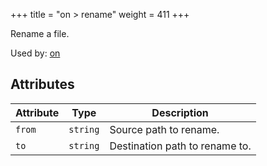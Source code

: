+++
title = "on > rename"
weight = 411
+++

Rename a file.

Used by: [on](../on#blocks)


## Attributes

| Attribute | Type | Description |
|-----------|------|-------------|
| `from` | `string` | Source path to rename. |
| `to` | `string` | Destination path to rename to. |
